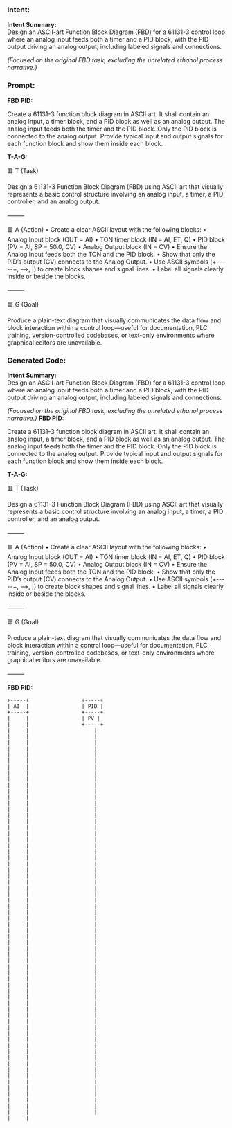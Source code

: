 ### Intent:
**Intent Summary:**  
Design an ASCII-art Function Block Diagram (FBD) for a 61131-3 control loop where an analog input feeds both a timer and a PID block, with the PID output driving an analog output, including labeled signals and connections.  

*(Focused on the original FBD task, excluding the unrelated ethanol process narrative.)*

### Prompt:
**FBD PID:**

Create a 61131-3 function block diagram in ASCII art. It shall contain an analog input, a timer block, and a PID block as well as an analog output. The analog input feeds both the timer and the PID block. Only the PID block is connected to the analog output. Provide typical input and output signals for each function block and show them inside each block.

**T-A-G:**

🟥 T (Task)

Design a 61131-3 Function Block Diagram (FBD) using ASCII art that visually represents a basic control structure involving an analog input, a timer, a PID controller, and an analog output.

⸻

🟩 A (Action)
	•	Create a clear ASCII layout with the following blocks:
	•	Analog Input block (OUT = AI)
	•	TON timer block (IN = AI, ET, Q)
	•	PID block (PV = AI, SP = 50.0, CV)
	•	Analog Output block (IN = CV)
	•	Ensure the Analog Input feeds both the TON and the PID block.
	•	Show that only the PID’s output (CV) connects to the Analog Output.
	•	Use ASCII symbols (+-----+, -->, |) to create block shapes and signal lines.
	•	Label all signals clearly inside or beside the blocks.

⸻

🟦 G (Goal)

Produce a plain-text diagram that visually communicates the data flow and block interaction within a control loop—useful for documentation, PLC training, version-controlled codebases, or text-only environments where graphical editors are unavailable.

### Generated Code:
**Intent Summary:**  
Design an ASCII-art Function Block Diagram (FBD) for a 61131-3 control loop where an analog input feeds both a timer and a PID block, with the PID output driving an analog output, including labeled signals and connections.  

*(Focused on the original FBD task, excluding the unrelated ethanol process narrative.)*
**FBD PID:**

Create a 61131-3 function block diagram in ASCII art. It shall contain an analog input, a timer block, and a PID block as well as an analog output. The analog input feeds both the timer and the PID block. Only the PID block is connected to the analog output. Provide typical input and output signals for each function block and show them inside each block.

**T-A-G:**

🟥 T (Task)

Design a 61131-3 Function Block Diagram (FBD) using ASCII art that visually represents a basic control structure involving an analog input, a timer, a PID controller, and an analog output.

⸻

🟩 A (Action)
	•	Create a clear ASCII layout with the following blocks:
	•	Analog Input block (OUT = AI)
	•	TON timer block (IN = AI, ET, Q)
	•	PID block (PV = AI, SP = 50.0, CV)
	•	Analog Output block (IN = CV)
	•	Ensure the Analog Input feeds both the TON and the PID block.
	•	Show that only the PID’s output (CV) connects to the Analog Output.
	•	Use ASCII symbols (+-----+, -->, |) to create block shapes and signal lines.
	•	Label all signals clearly inside or beside the blocks.

⸻

🟦 G (Goal)

Produce a plain-text diagram that visually communicates the data flow and block interaction within a control loop—useful for documentation, PLC training, version-controlled codebases, or text-only environments where graphical editors are unavailable.

⸻

**FBD PID:**

```
+-----+                 +-----+
| AI  |                 | PID |
+-----+                 +-----+
|     |                 | PV |
|     |                 +-----+
|     |                     |
|     |                     |
|     |                     |
|     |                     |
|     |                     |
|     |                     |
|     |                     |
|     |                     |
|     |                     |
|     |                     |
|     |                     |
|     |                     |
|     |                     |
|     |                     |
|     |                     |
|     |                     |
|     |                     |
|     |                     |
|     |                     |
|     |                     |
|     |                     |
|     |                     |
|     |                     |
|     |                     |
|     |                     |
|     |                     |
|     |                     |
|     |                     |
|     |                     |
|     |                     |
|     |                     |
|     |                     |
|     |                     |
|     |                     |
|     |                     |
|     |                     |
|     |                     |
|     |                     |
|     |                     |
|     |                     |
|     |                     |
|     |                     |
|     |                     |
|     |                     |
|     |                     |
|     |                     |
|     |                     |
|     |                     |
|     |                     |
|     |                     |
|     |                     |
|     |                     |
|     |                     |
|     |                     |
|     |                     |
|     |                     |
|     |                     |
|     |                     |
|     |                     |
|     |                     |
|     |                     |
|     |                     |
|     |                     |
|     |                     |
|     |
